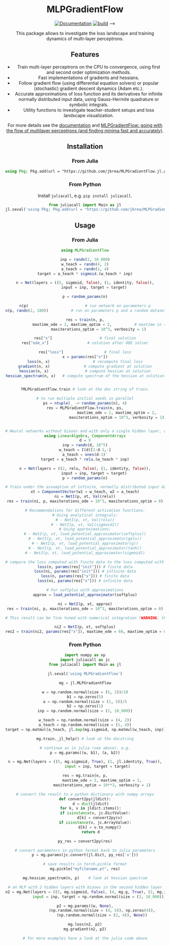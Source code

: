 <div align="center">

# MLPGradientFlow

[![Documentation](https://img.shields.io/badge/docs-main-blue.svg)](https://jbrea.github.io/MLPGradientFlow.jl/dev)
[![build](https://github.com/jbrea/MLPGradientFlow.jl/workflows/CI/badge.svg)](https://github.com/jbrea/MLPGradientFlow.jl/actions?query=workflow%3ACI)
-->

This package allows to investigate the loss landscape and training dynamics of multi-layer perceptrons.

## Features

- Train multi-layer perceptrons on the CPU to convergence, using first and second order optimization methods.
- Fast implementations of gradients and hessians.
- Follow gradient flow (using differential equation solvers) or popular (stochastic) gradient descent dynamics (Adam etc.).
- Accurate approximations of loss function and its derivatives for infinite normally distributed input data, using Gauss-Hermite quadrature or symbolic integrals.
- Utility functions to investigate teacher-student setups and loss landscape visualization.

For more details see the [documentation](https://jbrea.github.io/MLPGradientFlow.jl/dev) and [MLPGradientFlow: going with the flow of multilayer perceptrons (and finding minima fast and accurately)](https://arxiv.org/abs/2301.10638).

## Installation

### From Julia
```julia
using Pkg; Pkg.add(url = "https://github.com/jbrea/MLPGradientFlow.jl.git")
```

### From Python

Install `juliacall`, e.g. `pip install juliacall`.
```python
from juliacall import Main as jl
jl.seval('using Pkg; Pkg.add(url = "https://github.com/jbrea/MLPGradientFlow.jl.git")')
```

## Usage

### From Julia

```julia
using MLPGradientFlow

inp = randn(2, 10_000)
w_teach = randn(4, 2)
a_teach = randn(1, 4)
target = a_teach * sigmoid.(w_teach * inp)

n = Net(layers = ((5, sigmoid, false), (1, identity, false)),
        input = inp, target = target)

p = random_params(n)

n(p)                         # run network on parameters p
n(p, randn(2, 100))          # run on parameters p and a random dataset

res = train(n, p,
            maxtime_ode = 2, maxtime_optim = 2,          # maxtime in seconds
            maxiterations_optim = 10^3, verbosity = 1)

res["x"]                     # final solution
res["ode_x"]                 # solution after ODE solver

res["loss"]                  # final loss
x = params(res["x"])
loss(n, x)                   # recompute final loss
gradient(n, x)               # compute gradient at solution
hessian(n, x)                # compute hessian at solution
hessian_spectrum(n, x)   # compute spectrum of the hessian at solution


?MLPGradientFlow.train # look at the doc string of train.

# to run multiple initial seeds in parallel
ps = ntuple(_ -> random_params(n), 4)
res = MLPGradientFlow.train(n, ps,
                            maxtime_ode = 2, maxtime_optim = 2,
                            maxiterations_optim = 10^3, verbosity = 1)


# Neural networks without biases and with only a single hidden layer, can also train under the assumption of normally distributed input. For relu and sigmoid2 the implementation uses analytical values for the gaussian integrals (use `f = Val(relu)` for the analytical integration and `f = relu` for the numerical integration). For other activation functions, numerical integration of approximations thereof have to be used.
using LinearAlgebra, ComponentArrays
d = 9
inp = randn(d, 10^5)
w_teach = I(d)[1:d-1,:]
a_teach = ones(d-1)'
target = a_teach * relu.(w_teach * inp)

n = Net(layers = ((2, relu, false), (1, identity, false)),
        input = inp, target = target)
p = random_params(n)

# Train under the assumption of infinite, normally distributed input data
xt = ComponentVector(w1 = w_teach, w2 = a_teach)
ni = NetI(p, xt, Val(relu))
res = train(ni, p, maxiterations_ode = 10^3, maxiterations_optim = 0)

# Recommendations for different activation functions:
# Using analytical integrals:
# - NetI(p, xt, Val(relu))
# - NetI(p, xt, Val(sigmoid2))
# Using approximations:
# - NetI(p, xt, load_potential_approximator(softplus))
# - NetI(p, xt, load_potential_approximator(gelu))
# - NetI(p, xt, load_potential_approximator(g))
# - NetI(p, xt, load_potential_approximator(tanh))
# - NetI(p, xt, load_potential_approximator(sigmoid))

# compare the loss computed with finite data to the loss computed with infinite data
loss(n, params(res["init"])) # finite data
loss(ni, params(res["init"])) # infinite data
loss(n, params(res["x"])) # finite data
loss(ni, params(res["x"])) # infinite data

# For softplus with approximations
approx = load_potential_approximator(softplus)

ni = NetI(p, xt, approx)
res = train(ni, p, maxiterations_ode = 10^3, maxiterations_optim = 0)

# This result can be fine tuned with numerical integration (WARNING: this is slow!!)

ni2 = NetI(p, xt, softplus)
res2 = train(ni2, params(res["x"]), maxtime_ode = 60, maxtime_optim = 60) 

```

### From Python

```python
import numpy as np
import juliacall as jc
from juliacall import Main as jl

jl.seval('using MLPGradientFlow')

mg = jl.MLPGradientFlow

w = np.random.normal(size = (5, 2))/10
b1 = np.zeros(5)
a = np.random.normal(size = (1, 5))/5
b2 = np.zeros(1)
inp = np.random.normal(size = (2, 10_000))

w_teach = np.random.normal(size = (4, 2))
a_teach = np.random.normal(size = (1, 4))
target = np.matmul(a_teach, jl.map(mg.sigmoid, np.matmul(w_teach, inp)))

mg.train._jl_help() # look at the docstring

# continue as in julia (see above), e.g.
p = mg.params((w, b1), (a, b2))

n = mg.Net(layers = ((5, mg.sigmoid, True), (1, jl.identity, True)),
           input = inp, target = target)

res = mg.train(n, p,
               maxtime_ode = 2, maxtime_optim = 2,
               maxiterations_optim = 10**3, verbosity = 1)

# convert the result to a python dictionary with numpy arrays
def convert2py(jldict):
     d = dict(jldict)
     for k, v in jldict.items():
         if isinstance(v, jc.DictValue):
             d[k] = convert2py(v)
         if isinstance(v, jc.ArrayValue):
             d[k] = v.to_numpy()
     return d

py_res = convert2py(res)

# convert parameters in python format back to julia parameters
p = mg.params(jc.convert(jl.Dict, py_res['x']))

# save results in torch.pickle format
mg.pickle("myfilename.pt", res)

mg.hessian_spectrum(n, p)    # look at hessian spectrum

# an MLP with 2 hidden layers with biases in the second hidden layer
n2 = mg.Net(layers = ((5, mg.sigmoid, False), (4, mg.g, True), (2, mg.identity, False)),
            input = inp, target = np.random.normal(size = (2, 10_000)))

p2 = mg.params((w, None),
               (np.random.normal(size = (4, 5)), np.zeros(4)),
               (np.random.normal(size = (2, 4)), None))

mg.loss(n2, p2)
mg.gradient(n2, p2)

# for more examples have a look at the julia code above
```
